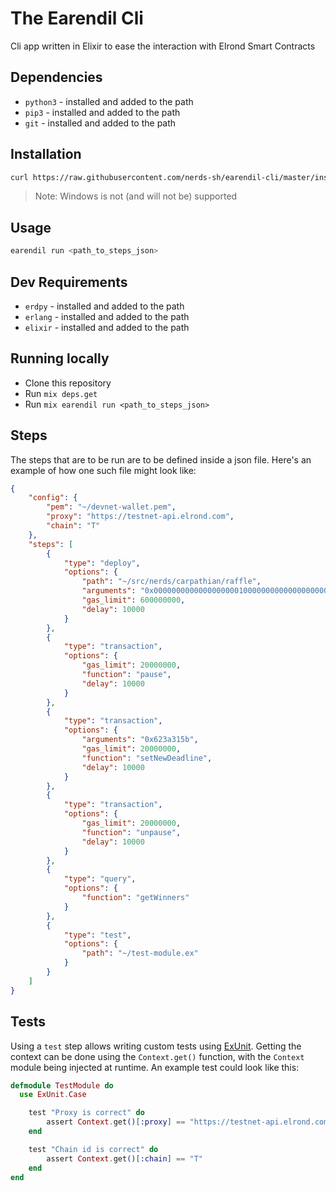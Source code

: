 # The Earendil Cli
Cli app written in Elixir to ease the interaction with Elrond Smart Contracts

## Dependencies
* `python3` - installed and added to the path
* `pip3` - installed and added to the path
* `git` - installed and added to the path

## Installation
```sh
curl https://raw.githubusercontent.com/nerds-sh/earendil-cli/master/install.sh | sh
```
> Note: Windows is not (and will not be) supported

## Usage
```sh
earendil run <path_to_steps_json>
```

## Dev Requirements
* `erdpy` - installed and added to the path
* `erlang` - installed and added to the path
* `elixir` - installed and added to the path

## Running locally 
* Clone this repository
* Run `mix deps.get`
* Run `mix earendil run <path_to_steps_json>`

## Steps 
The steps that are to be run are to be defined inside a json file. Here's an example of how one such file might look like:
```json
{
	"config": {
		"pem": "~/devnet-wallet.pem",
		"proxy": "https://testnet-api.elrond.com",
		"chain": "T"
	},
	"steps": [
		{
			"type": "deploy",
			"options": {
				"path": "~/src/nerds/carpathian/raffle",
				"arguments": "0x0000000000000000000100000000000000000000000000000000000010ffffff",
				"gas_limit": 600000000,
				"delay": 10000
			}
		},
		{
			"type": "transaction",
			"options": {
				"gas_limit": 20000000,
				"function": "pause",
				"delay": 10000
			}
		},
		{
			"type": "transaction",
			"options": {
				"arguments": "0x623a315b",
				"gas_limit": 20000000,
				"function": "setNewDeadline",
				"delay": 10000
			}
		},
		{
			"type": "transaction",
			"options": {
				"gas_limit": 20000000,
				"function": "unpause",
				"delay": 10000
			}
    	},
		{
			"type": "query",
			"options": {
				"function": "getWinners"
			}
		},
		{
			"type": "test",
			"options": {
				"path": "~/test-module.ex"
			}
		}
	]
}
```

## Tests
Using a `test` step allows writing custom tests using [ExUnit]("https://hexdocs.pm/ex_unit/1.12/ExUnit.html"). Getting the context can be done using the `Context.get()` function, with the `Context` module being injected at runtime. An example test could look like this:
```elixir
defmodule TestModule do
  use ExUnit.Case

	test "Proxy is correct" do
		assert Context.get()[:proxy] == "https://testnet-api.elrond.com"
	end

	test "Chain id is correct" do
		assert Context.get()[:chain] == "T"
	end
end
```